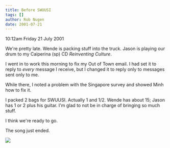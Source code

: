 ```yaml
---
title: Before SWUUSI
tags: []
author: Rob Nugen
date: 2001-07-21
---
```


<p class=date>10:12am Friday 21 July 2001</p>

<p>We're pretty late.  Wende is packing stuff into the
truck.  Jason is playing our drum to my Caiperina (sp)
CD <em>Reinventing Culture</em>.</p>

<p>I went in to work this morning to fix my Out of
Town email.  I had set it to reply to <em>every</em>
message I receive, but I changed it to reply only to
messages sent only to me.</p>

<p>While there, I noted a problem with the Singapore
survey and showed Minh how to fix it.</p>

<p>I packed 2 bags for SWUUSI.  Actually 1 and 1/2. 
Wende has about 15; Jason has 1 or 2 plus his guitar. 
I'm glad to not be in charge of bringing so much
stuff.</p>

<p>I think we're ready to go.</p>

<p>The song just ended.</p>

<p><img src="/images/rob/wL-ROB.gif"/></p>
